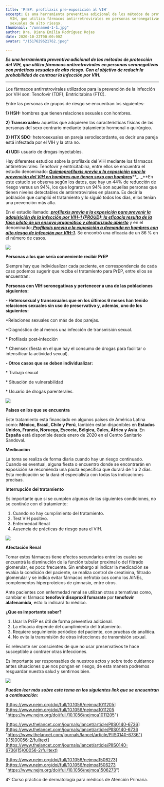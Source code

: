 ```yaml
---
title: 'PrEP: profilaxis pre-exposición al VIH'
excerpt: Es una herramienta preventiva adicional de los métodos de protección del
  VIH, que utiliza fármacos antirretrovirales en personas seronegativas con prácticas
  sexuales de alto riesgo.
thumbnail: "/unnamed-1-1.jpg"
author: Dra. Diana Emilia Rodríguez Rojas
date: 2020-10-22T00:00:00Z
avatar: "/1517629621762.jpeg"

---
```

**_Es una herramienta preventiva adicional de los métodos de protección del VIH, que utiliza fármacos antirretrovirales en personas seronegativas con prácticas sexuales de alto riesgo. Con el objetivo de reducir la probabilidad de contraer la infección por VIH._**

***

Los fármacos antirretrovirales utilizados para la prevención de la infección por VIH son: Tenofovir (TDF), Emtricitabina (FTC).

Entre las personas de grupos de riesgo se encuentran los siguientes:

**1) HSH:** hombres que tienen relaciones sexuales con hombres.

**2) Transexuales:** aquellas que adquieren las características físicas de las personas del sexo contrario mediante tratamiento hormonal o quirúrgico.

**3) HTX SDC:** heterosexuales en pareja serodiscordante, es decir una pareja está infectada por el VIH y la otra no.

**4) UDI:** usuario de drogas inyectables.

Hay diferentes estudios sobre la profilaxis del VIH mediante los fármacos antirretrovirales: Tenofovir y emtricitabina, entre ellos se encuentra el estudio denominado: [**_Quimioprofilaxis previa a la exposición para la prevención del VIH en hombres que tienen sexo con hombres_**](https://www.nejm.org/doi/full/10.1056/nejmoa1011205)**_. _**En este estudio se observa según los datos, que hay un 44% de reducción de riesgo versus un 94%, los que lograron un 94% son aquellas personas que tienen niveles detectables de antirretrovirales en plasma. Es decir la población que cumplió el tratamiento y lo siguió todos los días, ellos tenían una prevención más alta.

En el estudio llamado: [**_profilaxis previa a la exposición para prevenir la adquisición de la infección por VIH-1 (PROUD): la eficacia resulta de la fase piloto de un ensayo pragmático y aleatorizado abierto_**](https://www.thelancet.com/journals/lancet/article/PIIS0140-6736(15)00056-2/fulltext) y en el denominado:[ ](https://pensalud.webnode.es/l/prep-profilaxis-pre-exposicion-al-vih/#)[**_Profilaxis previa a la exposición a demanda en hombres con alto riesgo de infección por VIH-1_**](https://www.nejm.org/doi/full/10.1056/nejmoa1506273)**_._** Se encontró una eficacia de un 86 % en el número de casos.

![](/unnamed-2-1.jpg)

**Personas a los que sería conveniente recibir PrEP**

Siempre hay que individualizar cada paciente, en correspondencia de cada caso podemos sugerir que reciba el tratamiento para PrEP, entre ellos se encuentran:

**Personas con VIH seronegativas y pertenecer a una de las poblaciones siguientes:**

**- Heterosexual y transexuales que en los últimos 6 meses han tenido relaciones sexuales sin uso de preservativo y, además, uno de los siguientes:**

\*Relaciones sexuales con más de dos parejas.

\*Diagnóstico de al menos una infección de transmisión sexual.

\* Profilaxis post-infección

\* Chemsex (fiesta en el que hay el consumo de drogas para facilitar o intensificar la actividad sexual).

**- Otros casos que se deben individualizar:**

\* Trabajo sexual

\* Situación de vulnerabilidad

\* Usuario de drogas parenterales.

![](/alexander-popov-vcbkwn2ixt4-unsplash-0.jpg)

**Países en los que se encuentra**

Este tratamiento está financiado en algunos países de América Latina como: **México, Brasil, Chile y Perú**, también están disponibles en **Estados Unidos, Francia, Noruega, Escocia, Bélgica, Gales, África y Asia**. En **España** está disponible desde enero de 2020 en el Centro Sanitario Sandoval.

**Medicación**

La toma se realiza de forma diaria cuando hay un riesgo continuado. Cuando es eventual, alguna fiesta o encuentro donde se encontrarán en exposición se recomienda una pauta específica que durará de 1 a 2 días. Esta medicación se la dará el especialista con todas las indicaciones precisas.

**Interrupción del tratamiento**

Es importante que si se cumplen algunas de las siguientes condiciones, no se continúe con el tratamiento:

1. Cuando no hay cumplimiento del tratamiento.
2. Test VIH positivo.
3. Enfermedad Renal
4. Ausencia de prácticas de riesgo para el VIH.

![](/truvada-11.jpg)

**Afectación Renal**

Tomar estos fármacos tiene efectos secundarios entre los cuales se encuentrá la disminución de la función tubular proximal o del filtrado glomerular, es poco frecuente. Sin embargo al indicar la medicación se evalúa la condición del paciente, se realiza control de creatinina, filtrado glomerular y se indica evitar fármacos nefrotóxicos como los AINEs, complementos hiperproteicos de gimnasio, entre otros.

Ante pacientes con enfermedad renal se utilizan otras alternativas como, cambiar el fármaco **tenofovir disoproxil fumarate** por **tenofovir alafenamida,** esto lo indicará tu médico.

**¿Que es importante saber?**

1. Usar la PrEP es útil de forma preventiva adicional.
2. La eficacia depende del cumplimiento del tratamiento.
3. Requiere seguimiento periódico del paciente, con pruebas de analítica.
4. No evita la transmisión de otras infecciones de transmisión sexual.

Es relevante ser conscientes de que no usar preservativos te hace susceptible a contraer otras infecciones.

Es importante ser responsables de nuestros actos y sobre todo cuidarnos antes situaciones que nos pongan en riesgo, de esta manera podremos resguardar nuestra salud y sentirnos bien.

![](/benedikt-geyer-nksaqwi-irg-unsplash.jpg)

**_Pueden leer más sobre este tema en los siguientes link que se encuentran a continuación:_**

[https://www.nejm.org/doi/full/10.1056/nejmoa1011205](https://www.nejm.org/doi/full/10.1056/nejmoa1011205 "https://www.nejm.org/doi/full/10.1056/nejmoa1011205")

[https://www.thelancet.com/journals/lancet/article/PIIS0140-6736](https://www.thelancet.com/journals/lancet/article/PIIS0140-6736 "https://www.thelancet.com/journals/lancet/article/PIIS0140-6736")[(15)00056-2/fulltext](https://www.thelancet.com/journals/lancet/article/PIIS0140-6736(15)00056-2/fulltext)

[https://www.nejm.org/doi/full/10.1056/nejmoa1506273](https://www.nejm.org/doi/full/10.1056/nejmoa1506273 "https://www.nejm.org/doi/full/10.1056/nejmoa1506273")

4º Curso práctico de dermatología para médicos de Atención Primaria.